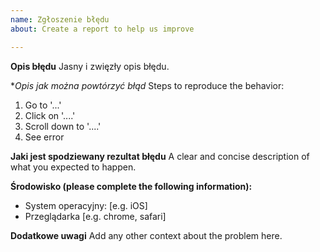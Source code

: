 ```yaml
---
name: Zgłoszenie błędu
about: Create a report to help us improve

---
```


**Opis błędu**
Jasny i zwięzły opis błędu.

**Opis jak można powtórzyć błąd*
Steps to reproduce the behavior:
1. Go to '...'
2. Click on '....'
3. Scroll down to '....'
4. See error

**Jaki jest spodziewany rezultat błędu**
A clear and concise description of what you expected to happen.

**Środowisko (please complete the following information):**
 - System operacyjny: [e.g. iOS]
 - Przeglądarka [e.g. chrome, safari]


**Dodatkowe uwagi**
Add any other context about the problem here.
